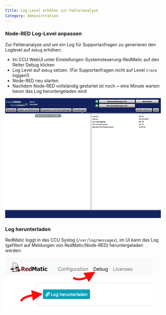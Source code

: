 ```yaml
---
Title: Log-Level erhöhen zur Fehleranalyse
Category: Administration
---
```


### Node-RED Log-Level anpassen

Zur Fehleranalyse und um ein Log für Supportanfragen zu generieren den Loglevel auf `debug` erhöhen:

* Im CCU WebUI unter Einstellungen-Systemsteuerung-RedMatic auf den Reiter Debug klicken
* Log Level auf `debug` setzen. (Für Supportanfragen _nicht_ auf Level `trace` loggen!)
* Node-RED neu starten
* Nachdem Node-RED vollständig gestartet ist noch ~ eine Minute warten bevor das Log heruntergeladen wird

![](images/loglevel.mov.gif)


### Log herunterladen

RedMatic loggt in das CCU Syslog (`/var/log/messages`), im UI kann das Log (gefiltert auf Meldungen von RedMatic/Node-RED) heruntergeladen werden:

![](images/log-download.png)